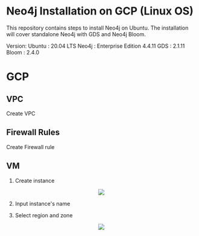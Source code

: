 # Neo4j Installation on GCP (Linux OS)
This repository contains steps to install Neo4j on Ubuntu. The installation will cover standalone Neo4j with GDS and Neo4j Bloom.

Version:
Ubuntu  : 20.04 LTS
Neo4j   : Enterprise Edition 4.4.11
GDS     : 2.1.11
Bloom   : 2.4.0



# GCP
## VPC
Create VPC

## Firewall Rules
Create Firewall rule

## VM

1. Create instance
<p align="center">
  <img src="https://user-images.githubusercontent.com/98151352/190320585-f8bd1696-119c-480a-941d-5ef71ed57d6b.png" />
</p>

2. Input instance's name

3. Select region and zone
<p align="center">
  <img src="https://user-images.githubusercontent.com/98151352/190322009-44644829-4a83-4461-8ac6-349325575c72.png" />
</p>

